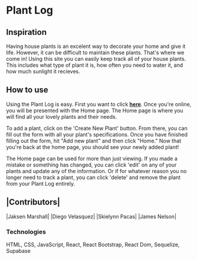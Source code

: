 # Plant Log

## Inspiration
Having house plants is an excelent way to decorate your home and give it life.  However, it can be difficult to maintain these plants.  That's where we come in!  Using this site you can easily keep track all of your house plants.  This includes what type of plant it is, how often you need to water it, and how much sunlight it recieves.  

## How to use
Using the Plant Log is easy.  First you want to click [**here**](https://plant-water-log-git-overhaul-jacksense.vercel.app/).  Once you're online, you will be presented with the Home page.  The Home page is where you will find all your lovely plants and their needs.  

To add a plant, click on the 'Create New Plant' button.  From there, you can fill out the form with all your plant's specifications.  Once you have finished filling out the form, hit "Add new plant" and then click "Home."  Now that you're back at the home page, you should see your newly added plant!  

The Home page can be used for more than just viewing.  If you made a mistake or something has changed, you can click 'edit' on any of your plants and update any of the information.  Or if for whatever reason you no longer need to track a plant, you can click 'delete' and remove the plant from your Plant Log entirely.  

|Contributors|
---
|Jaksen Marshall|
|Diego Velasquez|
|Skielynn Pacas|
|James Nelson|


### Technologies
HTML, CSS, JavaScript, React, React Bootstrap, React Dom, Sequelize, Supabase